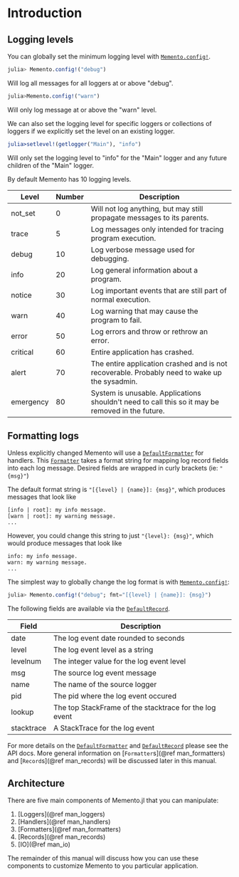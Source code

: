 # Introduction

## Logging levels

You can globally set the minimum logging level with [`Memento.config!`](@ref).

```julia
julia> Memento.config!("debug")
```
Will log all messages for all loggers at or above "debug".

```julia
julia>Memento.config!("warn")
```
Will only log message at or above the "warn" level.

We can also set the logging level for specific loggers or collections of loggers if we explicitly set the level on an existing logger.

```julia
julia>setlevel!(getlogger("Main"), "info")
```
Will only set the logging level to "info" for the "Main" logger and any future children of the "Main" logger.

By default Memento has 10 logging levels.

Level | Number | Description
--- | --- | ---
not_set | 0 | Will not log anything, but may still propagate messages to its parents.
trace | 5 | Log messages only intended for tracing program execution.
debug | 10 | Log verbose message used for debugging.
info | 20 | Log general information about a program.
notice | 30 | Log important events that are still part of normal execution.
warn | 40 | Log warning that may cause the program to fail.
error | 50 | Log errors and throw or rethrow an error.
critical | 60 | Entire application has crashed.
alert | 70 | The entire application crashed and is not recoverable. Probably need to wake up the sysadmin.
emergency | 80 | System is unusable. Applications shouldn't need to call this so it may be removed in the future.

## Formatting logs

Unless explicitly changed Memento will use a [`DefaultFormatter`](@ref) for handlers.
This [`Formatter`](@ref) takes a format string for mapping log record fields into each log message.
Desired fields are wrapped in curly brackets (ie: `"{msg}"`)

The default format string is `"[{level} | {name}]: {msg}"`, which produces messages that look like

```
[info | root]: my info message.
[warn | root]: my warning message.
...
```

However, you could change this string to just `"{level}: {msg}"`, which would produce messages that look like

```
info: my info message.
warn: my warning message.
...
```

The simplest way to globally change the log format is with [`Memento.config!`](@ref):

```julia
julia> Memento.config!("debug"; fmt="[{level} | {name}]: {msg}")
```

The following fields are available via the [`DefaultRecord`](@ref).

Field | Description
--- | ---
date | The log event date rounded to seconds
level | The log event level as a string
levelnum | The integer value for the log event level
msg | The source log event message
name | The name of the source logger
pid | The pid where the log event occured
lookup | The top StackFrame of the stacktrace for the log event
stacktrace | A StackTrace for the log event

For more details on the [`DefaultFormatter`](@ref) and [`DefaultRecord`](@ref) please see the API docs.
More general information on [`Formatter`s](@ref man_formatters) and [`Record`s](@ref man_records) will be discussed later in this manual.

## Architecture

There are five main components of Memento.jl that you can manipulate:

1. [Loggers](@ref man_loggers)
2. [Handlers](@ref man_handlers)
3. [Formatters](@ref man_formatters)
4. [Records](@ref man_records)
5. [IO](@ref man_io)

The remainder of this manual will discuss how you can use these components to customize Memento to you particular application.
